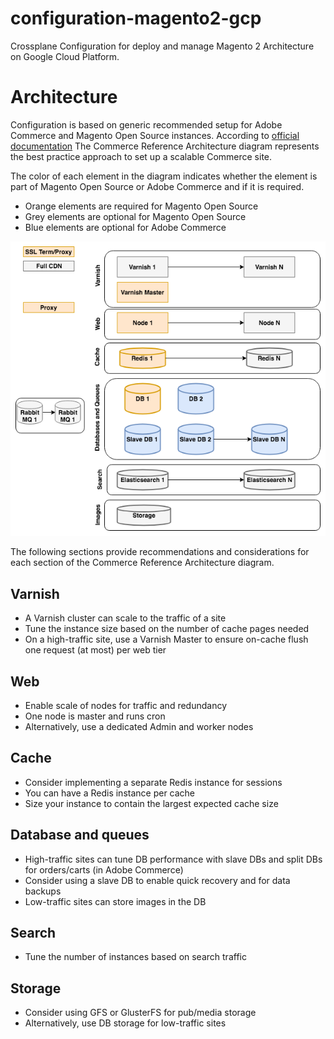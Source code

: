 # configuration-magento2-gcp
Crossplane Configuration for deploy and manage Magento 2 Architecture on Google Cloud Platform.
# Architecture
Configuration is based on generic recommended setup for Adobe Commerce and Magento Open Source instances.
According to [official documentation](https://experienceleague.adobe.com/docs/commerce-operations/performance-best-practices/reference-architecture.html?lang=en)
The Commerce Reference Architecture diagram represents the best practice approach to set up a scalable Commerce site.

The color of each element in the diagram indicates whether the element is part of Magento Open Source or Adobe Commerce and if it is required.

- Orange elements are required for Magento Open Source
- Grey elements are optional for Magento Open Source
- Blue elements are optional for Adobe Commerce

![Commerce reference architecture diagram](https://github.com/web-seven/configuration-magento2-gcp/blob/main/design/ref-architecture-2.3.png?raw=true)

The following sections provide recommendations and considerations for each section of the Commerce Reference Architecture diagram.

## Varnish
- A Varnish cluster can scale to the traffic of a site
- Tune the instance size based on the number of cache pages needed
- On a high-traffic site, use a Varnish Master to ensure on-cache flush one request (at most) per web tier
## Web
- Enable scale of nodes for traffic and redundancy
- One node is master and runs cron
- Alternatively, use a dedicated Admin and worker nodes
## Cache
- Consider implementing a separate Redis instance for sessions
- You can have a Redis instance per cache
- Size your instance to contain the largest expected cache size
## Database and queues
- High-traffic sites can tune DB performance with slave DBs and split DBs for orders/carts (in Adobe Commerce)
- Consider using a slave DB to enable quick recovery and for data backups
- Low-traffic sites can store images in the DB
## Search
- Tune the number of instances based on search traffic
## Storage
- Consider using GFS or GlusterFS for pub/media storage
- Alternatively, use DB storage for low-traffic sites

